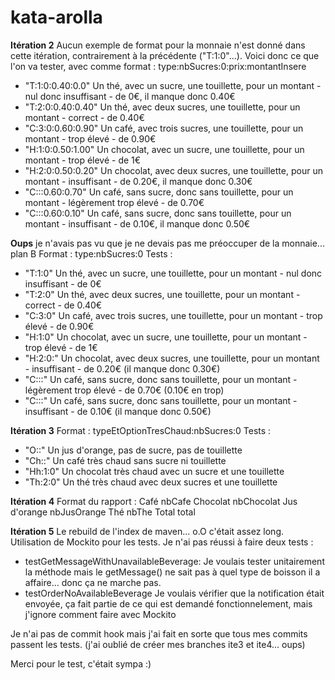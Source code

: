 # kata-arolla


**Itération 2**
Aucun exemple de format pour la monnaie n'est donné dans cette itération, contrairement à la précédente ("T:1:0"...).
Voici donc ce que l'on va tester, avec comme format :    type:nbSucres:0:prix:montantInsere
* "T:1:0:0.40:0.0"			Un thé, avec un sucre, une touillette, pour un montant - nul donc insuffisant - de 0€, il manque donc 0.40€
* "T:2:0:0.40:0.40"			Un thé, avec deux sucres, une touillette, pour un montant - correct - de 0.40€
* "C:3:0:0.60:0.90"		Un café, avec  trois sucres, une touillette, pour un montant - trop élevé - de 0.90€
* "H:1:0:0.50:1.00"		Un chocolat, avec un sucre, une touillette, pour un montant - trop élevé - de 1€
* "H:2:0:0.50:0.20"		Un chocolat, avec deux sucres, une touillette, pour un montant - insuffisant - de 0.20€, il manque donc 0.30€
* "C:::0.60:0.70"			Un café, sans sucre, donc sans touillette, pour un montant - légèrement trop élevé - de 0.70€
* "C:::0.60:0.10"			Un café, sans sucre, donc sans touillette, pour un montant - insuffisant - de 0.10€, il manque donc 0.50€

**Oups** je n'avais pas vu que je ne devais pas me préoccuper de la monnaie... plan B
Format :    type:nbSucres:0
Tests :
* "T:1:0"			Un thé, avec un sucre, une touillette, pour un montant - nul donc insuffisant - de 0€
* "T:2:0"			Un thé, avec deux sucres, une touillette, pour un montant - correct - de 0.40€
* "C:3:0"			Un café, avec  trois sucres, une touillette, pour un montant - trop élevé - de 0.90€
* "H:1:0"			Un chocolat, avec un sucre, une touillette, pour un montant - trop élevé - de 1€
* "H:2:0:"		Un chocolat, avec deux sucres, une touillette, pour un montant - insuffisant - de 0.20€ (il manque donc 0.30€)
* "C:::"			Un café, sans sucre, donc sans touillette, pour un montant - légèrement trop élevé - de 0.70€ (0.10€ en trop)
* "C:::"			Un café, sans sucre, donc sans touillette, pour un montant - insuffisant - de 0.10€ (il manque donc 0.50€)


**Itération 3**
Format :    typeEtOptionTresChaud:nbSucres:0
Tests :
* "O::"			Un jus d'orange, pas de sucre, pas de touillette
* "Ch::"		Un café très chaud sans sucre ni touillette
* "Hh:1:0"	Un chocolat très chaud avec un sucre et une touillette
* "Th:2:0"	Un thé très chaud avec deux sucres et une touillette


**Itération 4**
Format du rapport :
Café 				nbCafe
Chocolat 			nbChocolat
Jus d'orange 	nbJusOrange
Thé 					nbThe
Total					total


**Itération 5**
Le rebuild de l'index de maven... o.O c'était assez long.
Utilisation de Mockito pour les tests.
Je n'ai pas réussi à faire deux tests :
* testGetMessageWithUnavailableBeverage:
    Je voulais tester unitairement la méthode mais le getMessage() ne sait pas à quel type de boisson il a affaire... donc ça ne marche pas.
* testOrderNoAvailableBeverage
    Je voulais vérifier que la notification était envoyée, ça fait partie de ce qui est demandé fonctionnelement, mais j'ignore comment faire avec Mockito

Je n'ai pas de commit hook mais j'ai fait en sorte que tous mes commits passent les tests.
(j'ai oublié de créer mes branches ite3 et ite4... oups)
	
Merci pour le test, c'était sympa :)


